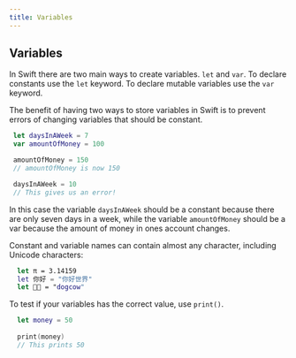 ```yaml
---
title: Variables
---
```

## Variables

In Swift there are two main ways to create variables. `let` and `var`. 
To declare constants use the `let` keyword. To declare mutable variables use the `var` keyword.

The benefit of having two ways to store variables in Swift is to prevent errors of changing variables that should be constant. 
 
 ```Swift
  let daysInAWeek = 7
  var amountOfMoney = 100

  amountOfMoney = 150
  // amountOfMoney is now 150

  daysInAWeek = 10 
  // This gives us an error!

 ```
In this case the variable `daysInAWeek` should be a constant because there are only seven days in a week, while the variable `amountOfMoney` should be a var because the amount of money in ones account changes.

Constant and variable names can contain almost any character, including Unicode characters:

```Swift
  let π = 3.14159
  let 你好 = "你好世界"
  let 🐶🐮 = "dogcow"
```

To test if your variables has the correct value, use `print()`.

```Swift 
  let money = 50
  
  print(money)
  // This prints 50
```